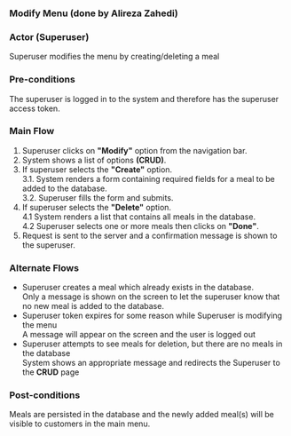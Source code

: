 ### Modify Menu (done by Alireza Zahedi)

### Actor (Superuser)
Superuser modifies the menu by creating/deleting a meal

### Pre-conditions
The superuser is logged in to the system and therefore has the superuser access token.

### Main Flow
1. Superuser clicks on **"Modify"** option from the navigation bar.
2. System shows a list of options **(CRUD)**.
3. If superuser selects the **"Create"** option.
  <br/>3.1. System renders a form containing required fields for a meal to be added to the database.
  <br/>3.2. Superuser fills the form and submits.
4. If superuser selects the **"Delete"** option.
  <br/>4.1 System renders a list that contains all meals in the database.
  <br/>4.2 Superuser selects one or more meals then clicks on **"Done"**.
5. Request is sent to the server and a confirmation message is shown to the superuser.
  

### Alternate Flows
* Superuser creates a meal which already exists in the database.
<br/>Only a message is shown on the screen to let the superuser know that no new meal is added to the database.
* Superuser token expires for some reason while Superuser is modifying the menu
<br/>A message will appear on the screen and the user is logged out
* Superuser attempts to see meals for deletion, but there are no meals in the database
<br/>System shows an appropriate message and redirects the Superuser to the **CRUD** page
   
### Post-conditions
Meals are persisted in the database and the newly added meal(s) will be visible to customers in the main menu.
